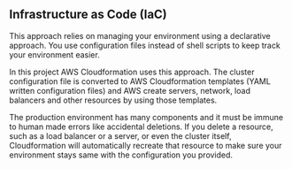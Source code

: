 ## Infrastructure as Code (IaC)

This approach relies on managing your environment using a declarative approach. You use configuration files
instead of shell scripts to keep track your environment easier. 

In this project AWS Cloudformation uses this approach. The cluster configuration file is converted to AWS Cloudformation templates
(YAML written configuration files) and AWS create servers, network, load balancers and other resources by using those templates.

The production environment has many components and it must be immune to human made errors like accidental deletions.
If you delete a resource, such as a load balancer or a server, or even the cluster itself, Cloudformation will automatically
recreate that resource to make sure your environment stays same with the configuration you provided.
